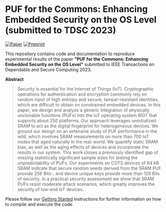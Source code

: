 # PUF for the Commons: Enhancing Embedded Security on the OS Level (submitted to TDSC 2023)

[![Paper][paper-badge]][paper-link]
[![Preprint][preprint-badge]][preprint-link]

This repository contains code and documentation to reproduce experimental results of the paper **"PUF for the Commons: Enhancing Embedded Security on the OS Level"** submitted to IEEE Transactions on Dependable and Secure Computing 2023.

 **Abstract**
 > Security is essential for the Internet of Things (IoT). Cryptographic operations for authentication and encryption commonly rely on random input of high entropy and secure, tamper-resistant identities, which are difficult to obtain on constrained embedded devices.
In this paper, we design and analyze a generic integration of physically unclonable functions (PUFs) into the IoT operating system RIOT that supports about 250 platforms.  Our approach leverages uninitialized SRAM to act as the digital fingerprint for heterogeneous devices.
We ground our design on an extensive study of PUF performance in the wild, which involves SRAM measurements on more than 700 IoT nodes that aged naturally in the real-world. We quantify static SRAM bias, as well as the aging effects of devices and incorporate the results in our system. This work closes a previously identified gap of missing statistically significant sample sizes for testing the unpredictability of PUFs. Our experiments on COTS devices of 64 kB SRAM indicate that secure random seeds derived from the SRAM PUF provide 256 Bits-, and device unique keys provide more than 128 Bits of security.
In a practical security assessment we show that SRAM PUFs resist moderate attack scenarios, which greatly improves the security of low-end IoT devices.

Please follow our [Getting Started](getting_started.md) instructions for further information on how to compile and execute the code.

<!-- TODO: update URLs -->
[paper-link]:https://github.com/inetrg/IEEE-TDSC-PUF23
[preprint-link]:https://github.com/inetrg/IEEE-TDSC-PUF23
[paper-badge]:https://img.shields.io/badge/Paper-IEEE%20Xplore-gray
[preprint-badge]: https://img.shields.io/badge/Preprint-arXiv-gray